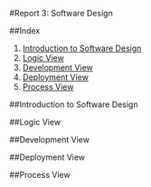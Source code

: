 #Report 3: Software Design

##Index
1. [Introduction to Software Design](#Intro)
2. [Logic View](#LV)
3. [Development View](#DvV)
4. [Deployment View](#DpV)
5. [Process View](#PV)

##Introduction to Software Design <a name="Intro"></a>

##Logic View <a name="LV"></a>

##Development View <a name="DvV"></a>

##Deployment  View <a name="DpV"></a>

##Process View <a name="PV"></a>
